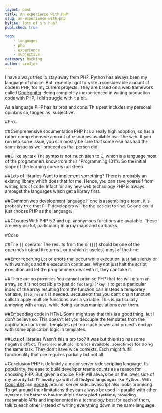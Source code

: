 ```yaml
---
layout: post
title: An experience with PHP
slug: an-experience-with-php
byline: lots of $'s huh?
published: true

tags:
    - languages
    - php
    - experience
    - subjective
category: hacking
author: crodjer
---
```


I have always tried to stay away from PHP. Python has always been my language
of choice. But, recently I got to write a considerable amount of code in PHP,
for my current projects. They are based on a web framework called
[Codeigniter](http://codeigniter.com/). Being completely inexperienced in
writing production code with PHP, I did struggle with it a bit.

As a language PHP has its pros and cons. This post includes my personal
opinions so, tagged as 'subjective'.

#Pros

##Comprehensive documentation
PHP has a really high adoption, so has a rather comprehensive amount of
resources available over the web. If you run into some issue, you can mostly be
sure that some else has had the same issue as well proceed as that person did.

##C like syntax
The syntax is not much alien to C, which is a language most of the programmers
know from their "Programming 101"s. So the initial slope of the learning curve
is not steep.

##Lots of libraries
Want to implement something? There is probably an existing library which does
that for me. Hence, you can save yourself from writing lots of code. Infact for
any new web technology PHP is always amongst the languages which get a
library first.

##Common web development language
If one is assembling a team, it is probably true that PHP developers will be
the easiest to find. So one could just choose PHP as the language.

##Closures
With PHP 5.3 and up, anonymous functions are available. These are very useful,
particularly in array maps and callbacks.

#Cons

##The `||` operator
The results from the or (`||`) should be one of the operands instead it returns
`1` or `0` which is useless most of the time.

##Error reporting
Lot of errors that occur while execution, just fail silently or with warnings
and the execution continues. Why not just halt the script execution and let
the programmers deal with it, they can take it.

##There are no promises
You cannot promise PHP that `foo` will return an array, so it is not possible
to just do `foo(arg)['key']` to get a particular index of the array resulting
from the function call.  Instead a temporary variable, `$foo_result` is needed.
Because of this you can't chain function calls to apply multiple functions
over a variable. This is particularly annoying with arrays, while doing various
manipulations over them.

##Embedding code in HTML
Some might say that this is a good thing, but I don't believe so. This doesn't
let you decouple the templates from the application back end. Templates get
too much power and projects end up with some application logic in templates.

##Lots of libraries
Wasn't this a pro too? It was but this also has some negative effect. There
are multiple libraries available, sometimes for doing the same task. They
don't have wide contexts. Each might fulfill functionality that one requires
partially but not all.

#Conclusion
PHP is definitely a major server side scripting language. Its popularity, the
ease to build developer teams counts as a reason for choosing PHP. But, given
a choice, PHP will always be on the lower side of my priority list. I'll
mostly go with full fledged languages like Python. With
[CouchDB](http://couchdb.apache.org/) and [node.js](http://nodejs.org/)
around, server side Javascript also looks promising. To get around their
limitations they can always be used in parallel with other systems.
Its better to have multiple decoupled systems, providing reasonable APIs and
implemented in a technology best for each of them, talk to each other instead
of writing everything down in the same language.
